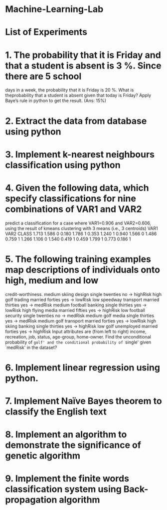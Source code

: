 # Machine-Learning-Lab
# List of Experiments
# 1. The probability that it is Friday and that a student is absent is 3 %. Since there are 5 school
days in a week, the probability that it is Friday is 20 %. What is theprobability that a student is
absent given that today is Friday? Apply Baye’s rule in python to get the result. (Ans: 15%)
# 2. Extract the data from database using python
# 3. Implement k-nearest neighbours classification using python
# 4. Given the following data, which specify classifications for nine combinations of VAR1 and VAR2
predict a classification for a case where VAR1=0.906 and VAR2=0.606, using the result of kmeans clustering with 3 means (i.e., 3 centroids)
 VAR1 VAR2 CLASS
 1.713 1.586 0
 0.180 1.786 1
 0.353 1.240 1
 0.940 1.566 0
 1.486 0.759 1
 1.266 1.106 0
 1.540 0.419 1
 0.459 1.799 1
 0.773 0.186 1
# 5. The following training examples map descriptions of individuals onto high, medium and low
credit-worthiness.
 medium skiing design single twenties no -> highRisk
 high golf trading married forties yes -> lowRisk
 low speedway transport married thirties yes -> medRisk
 medium football banking single thirties yes -> lowRisk
 high flying media married fifties yes -> highRisk
 low football security single twenties no -> medRisk
 medium golf media single thirties yes -> medRisk
 medium golf transport married forties yes -> lowRisk
 high skiing banking single thirties yes -> highRisk
 low golf unemployed married forties yes -> highRisk
 Input attributes are (from left to right) income, recreation, job, status, age-group, home-owner. Find the
unconditional probability of `golf' and the conditional probability of `single' given `medRisk' in the
dataset?
# 6. Implement linear regression using python.
# 7. Implement Naïve Bayes theorem to classify the English text
# 8. Implement an algorithm to demonstrate the significance of genetic algorithm
# 9. Implement the finite words classification system using Back-propagation algorithm 
